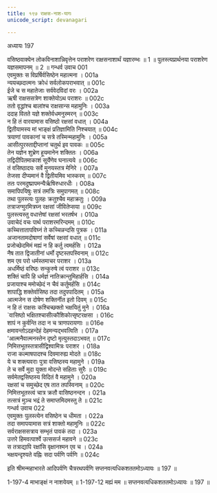 ```yaml
---
title: १९७ राक्षस-नाश-यागः
unicode_script: devanagari

---
```



अध्यायः 197

वसिष्ठवाक्येन लोकविनाशान्निवृत्तेन पराशरेण राक्षसनाशार्थं यज्ञारम्भः ॥ 1 ॥ पुलस्त्यप्रार्थनया पराशरेण यज्ञसमापनम् ॥ 2 ॥
गन्धर्व उवाच 	001  
एवमुक्तः स विप्रर्षिर्वसिष्ठेन महात्मना ।	001a  
न्ययच्छदात्मनः क्रोधं सर्वलोकपराभवात् ॥	001c  
ईजे च स महातेजाः सर्ववेदविदां वरः ।	002a  
ऋषी राक्षससत्रेण शाक्तेयोऽथ पराशरः ॥	002c  
ततो वृद्धांश्च बालांश्च राक्षसान्स महामुनिः ।	003a  
ददाह वितते यज्ञे शक्तेर्वधमनुस्मरन् ॥	003c  
न हि तं वारयामास वसिष्ठो रक्षसां वधात् ।	004a  
द्वितीयामस्य मां भाङ्क्षं प्रतिज्ञामिति निश्चयात् ॥	004c  
त्रयाणां पावकानां च सत्रे तस्मिन्महामुनिः ।	005a  
आसीत्पुरस्ताद्दीप्तानां चतुर्थ इव पावकः ॥	005c  
तेन यज्ञेन शुभ्रेण हूयमानेन शक्तितः ।	006a  
तद्विदीपितमाकाशं सूर्येणेव घनात्यये ॥	006c  
तं वसिष्ठादयः सर्वे मुनयस्तत्र मेनिरे ।	007a  
तेजसा दीप्यमानं वै द्वितीयमिव भास्करम् ॥	007c  
ततः परमदुष्प्रापमन्यैर्ऋषिरुधारधीः ।	008a  
समापिपयिषुः सत्रं तमत्रिः समुपागमत् ॥	008c  
तथा पुलस्त्यः पुलहः क्रतुश्चैव महाक्रतुः ।	009a  
तत्राजग्मुरमित्रघ्न रक्षसां जीवितेप्सया ॥	009c  
पुलस्त्यस्तु वधात्तेषां रक्षसां भरतर्षभ ।	010a  
उवाचेदं वचः पार्थ पराशरमरिन्दमम् ॥	010c  
कच्चित्तातापविघ्नं ते कच्चिन्नन्दसि पुत्रक ।	011a  
अजानतामदोषाणां सर्वेषां रक्षसां वधात् ॥	011c  
प्रजोच्छेदमिमं मह्यं न हि कर्तु त्वमर्हसि ।	012a  
नैष तात द्विजातीनां धर्मो दृष्टस्तपस्विनाम् ॥	012c  
शम एव परो धर्मस्तमाचर पराशर ।	013a  
अधर्मिष्ठं वरिष्ठः सन्कुरुषे त्वं पराशर ॥	013c  
शक्तिं चापि हि धर्मज्ञं नातिक्रान्तुमिहार्हसि ।	014a  
प्रजायाश्च ममोच्छेदं न चैवं कर्तुमर्हसि ॥	014c  
शापाद्धि शक्तेर्वासिष्ठ तदा तदुपपादितम् ।	015a  
आत्मजेन स दोषेण शक्तिर्नीत इतो दिवम् ॥	015c  
न हि तं राक्षसः कश्चिच्छक्तो भक्षयितुं मुने ।	016a  
`वासिष्ठो भक्षितश्चासीत्कौशिकोत्सृष्टरक्षसा ।	016c  
शापं न कुर्वन्ति तदा न च त्राणपरायणाः ॥	016e  
क्षमावन्तोऽदहन्देहं देहमन्यद्भवत्विति ।	017a  
'आत्मनैवात्मनस्तेन दृष्टो मृत्युस्तदाऽभवत् ॥	017c  
निमित्तभूतस्तत्रासीद्विश्वामित्रः पराशर ।	018a  
राजा कल्माषपादश्च दिवमारुह्य मोदते ॥	018c  
ये च शक्त्यवराः पुत्रा वसिष्ठस्य महामुने ।	019a  
ते च सर्वे मुदा युक्ता मोदन्ते सहिताः सुरैः ॥	019c  
सर्वमेतद्वसिष्ठस्य विदितं वै महामुने ।	020a  
रक्षसां च समुच्छेद एष तात तपस्विनाम् ॥	020c  
निमित्तभूतस्त्वं चात्र क्रतौ वासिष्ठनन्दन ।	021a  
तत्सत्रं मुञ्च भद्रं ते समाप्तमिदमस्तु ते ॥	021c  
गन्धर्व उवाच 	022  
एवमुक्तः पुलस्त्येन वसिष्ठेन च धीमता ।	022a  
तदा समापयामास सत्रं शाक्तो महामुनिः ॥	022c  
सर्वराक्षससत्राय सम्भृतं पावकं तदा ।	023a  
उत्तरे हिमवत्पार्श्वे उत्ससर्ज महावने ॥	023c  
स तत्राद्यापि रक्षांसि वृक्षानश्मन एव च ।	024a  
भक्षयन्दृश्यते वह्निः सदा पर्वणि पर्वणि ॥ 	024c  

इति श्रीमन्महाभारते आदिपर्वणि चैत्ररथपर्वणि सप्तनवत्यधिकशततमोऽध्यायः ॥ 197 ॥

1-197-4 माभाङ्क्षं न नाशयेयम् ॥ 1-197-12 मह्यं मम ॥ सप्तनवत्यधिकशततमोऽध्यायः ॥ 197 ॥